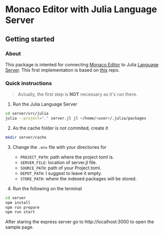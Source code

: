 # Monaco Editor with Julia Language Server

## Getting started

### About

This package is intented for connecting [Monaco Editor](https://microsoft.github.io/monaco-editor/) to Julia [Language Server](https://github.com/julia-vscode/LanguageServer.jl). This first implementation is based on [this](https://github.com/TypeFox/monaco-languageclient) repo.

### Quick instructions

> Actually, the first step is **NOT** necessary as it's run there.

1. Run the Julia Language Server

```sh
cd server/src/julia
julia --project="." server.jl jl ~/home/<user>/.julia/packages
```

2. As the cache folder is not commited, create it

```bash
mkdir server/cache
```

3. Change the `.env` file with your directories for

    - `PROJECT_PATH`: path where the project toml is.
    - `SERVER_FILE`: location of server.jl file.
    - `SOURCE_PATH`: path of your Project.toml.
    - `DEPOT_PATH`: I suggest to leave it empty.
    - `STORE_PATH`: where the indexed packages will be stored.

4. Run the following on the terminal

```bash
cd server
npm install
npm run prepare
npm run start
```

After staring the express server go to http://localhost:3000 to open the sample page.